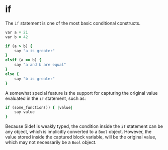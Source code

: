 # if

The `if` statement is one of the most basic conditional constructs.

```ruby
var a = 21
var b = 42

if (a > b) {
    say "a is greater"
}
elsif (a == b) {
    say "a and b are equal"
}
else {
    say "b is greater"
}
```

A somewhat special feature is the support for capturing the original value evaluated in the `if` statement, such as:

```ruby
if (some_function()) { |value|
    say value
}
```

Because Sidef is weakly typed, the condition inside the `if` statement can be any object, which is implicitly converted to a `Bool` object. However, the value stored inside the captured block variable, will be the original value, which may not necessarily be a `Bool` object.
